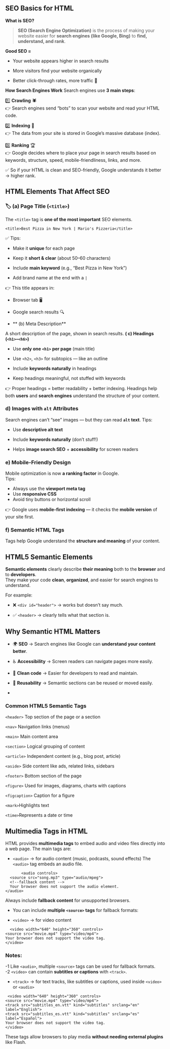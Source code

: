 ## SEO Basics for HTML

**What is SEO?**

> **SEO (Search Engine Optimization)** is the process of making your website easier for **search engines (like Google, Bing)** to **find, understand, and rank**. 
>
 **Good SEO =**
-   Your website appears higher in search results
    
-   More visitors find your website organically
    
-   Better click-through rates, more traffic 🚀

**How Search Engines Work**
Search engines use **3 main steps**:

1️⃣ **Crawling** 🕷️  
👉 Search engines send “bots” to scan your website and read your HTML code.

2️⃣ **Indexing** 🧠  
👉 The data from your site is stored in Google’s massive database (index).

3️⃣ **Ranking** 🏆  
👉 Google decides where to place your page in search results based on keywords, structure, speed, mobile-friendliness, links, and more.

✅ So if your HTML is clean and SEO-friendly, Google understands it better → higher rank.
## **HTML Elements That Affect SEO**

### 🏷️ **(a) Page Title (`<title>`)**

The `<title>` tag is **one of the most important** SEO elements.

`<title>Best Pizza in New York | Mario's Pizzeria</title>` 

✅ Tips:

-   Make it **unique** for each page
    
-   Keep it **short & clear** (about 50–60 characters)
    
-   Include **main keyword** (e.g., “Best Pizza in New York”)
    
-   Add brand name at the end with a `|`
    
👉 This title appears in:

-   Browser tab 🖥️
    
-   Google search results 🔍
-  ** (b) Meta Description**

A short description of the page, shown in search results.
 **( c) Headings (`<h1>`–`<h6>`)**
-   Use **only one `<h1>` per page** (main title)
    
-   Use `<h2>`, `<h3>` for subtopics — like an outline
    
-   Include **keywords naturally** in headings
    
-   Keep headings meaningful, not stuffed with keywords

👉 Proper headings = better readability + better indexing.
Headings help both **users** and **search engines** understand the structure of your content.
### **d) Images with `alt` Attributes**

Search engines can’t “see” images — but they can read **`alt` text**.
Tips:

-   Use **descriptive alt text**
    
-   Include **keywords naturally** (don’t stuff!)
    
-   Helps **image search SEO** + **accessibility** for screen readers

### **e) Mobile-Friendly Design**
Mobile optimization is now **a ranking factor** in Google.  
Tips:
-   Always use the **viewport meta tag**
-  Use **responsive CSS**
 -   Avoid tiny buttons or horizontal scroll
    
👉 Google uses **mobile-first indexing** — it checks the **mobile version** of your site first.

### **f) Semantic HTML Tags**

Tags  help Google understand the **structure and meaning** of your content.

## HTML5 Semantic Elements
**Semantic elements** clearly describe **their meaning** both to the **browser** and to **developers**.  
They make your code **clean**, **organized**, and easier for search engines to understand.

For example:

-   ❌ `<div id="header">` → works but doesn’t say much.
    
-   ✅ `<header>` → clearly tells what that section is.

## **Why Semantic HTML Matters**

-   🌍 **SEO** → Search engines like Google can **understand your content better**.
    
-   ♿ **Accessibility** → Screen readers can navigate pages more easily.
    
-   🧠 **Clean code** → Easier for developers to read and maintain.
    
-   🔄 **Reusability** → Semantic sections can be reused or moved easily.
- 
### Common HTML5 Semantic Tags

`<header>` Top section of the page or a section

`<nav>`  Navigation links (menus)

`<main>` Main content area

`<section>` Logical grouping of content

`<article>` Independent content (e.g., blog post, article)

`<aside>` Side content like ads, related links, sidebars

`<footer>` Bottom section of the page

`<figure>` Used for images, diagrams, charts with captions

`<figcaption>` Caption for a figure

`<mark>`Highlights text

`<time>`Represents a date or time


## Multimedia Tags in HTML

HTML provides **multimedia tags** to embed audio and video files directly into a web page. The main tags are:

-   `<audio>` → for audio content (music, podcasts, sound effects)
    The `<audio>` tag embeds an audio file.
    
```
       <audio controls>
  <source src="song.mp3" type="audio/mpeg">
  <!--fallback content -->
  Your browser does not support the audio element.
</audio>
 ```
 Always include **fallback content** for unsupported browsers.
-  You can include **multiple `<source>` tags** for fallback formats:
    
-   `<video>` → for video content
  ```
    <video width="640" height="360" controls>
  <source src="movie.mp4" type="video/mp4">
  Your browser does not support the video tag.
</video>
   ```
   ### Notes:

   -1 Like `<audio>`, multiple `<source>` tags can be used for fallback formats.    
-2 `<video>` can contain **subtitles or captions** with `<track>`.

-   `<track>` → for text tracks, like subtitles or captions, used inside `<video>` or `<audio>`

   ```
    <video width="640" height="360" controls>
  <source src="movie.mp4" type="video/mp4">
  <track src="subtitles_en.vtt" kind="subtitles" srclang="en" label="English">
  <track src="subtitles_es.vtt" kind="subtitles" srclang="es" label="Español">
  Your browser does not support the video tag.
</video>
 ```

These tags allow browsers to play media **without needing external plugins** like Flash.
